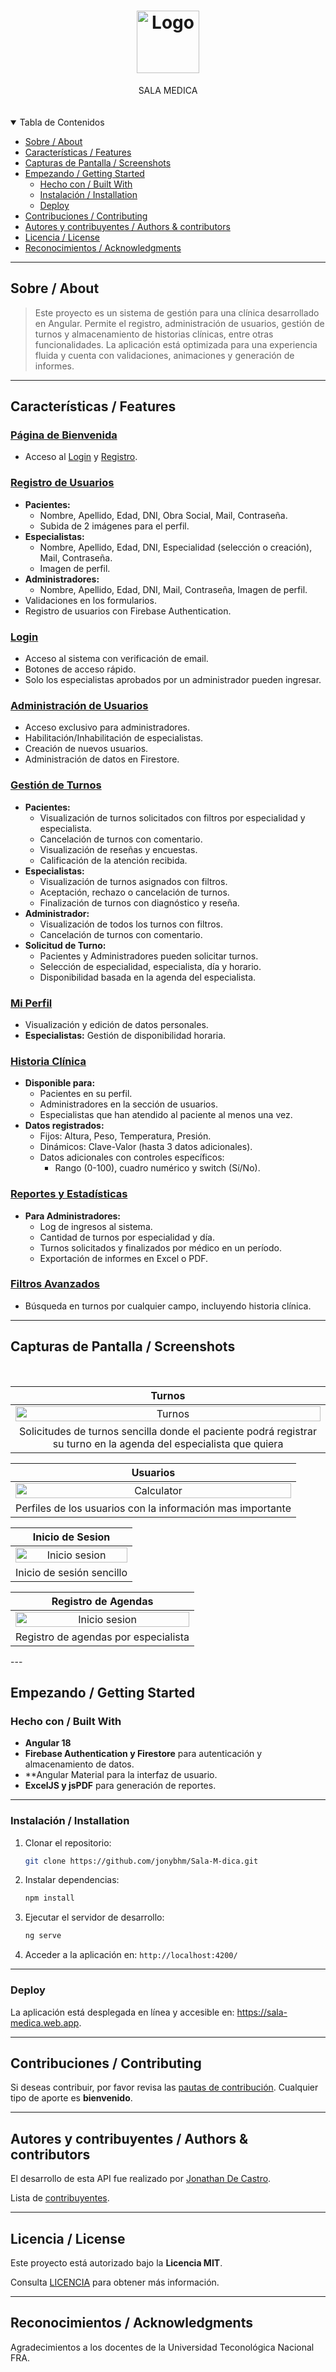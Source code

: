 <h1 align="center">
  <a href="https://github.com/GITHUB_USERNAME/REPO_SLUG">
    <img src="https://firebasestorage.googleapis.com/v0/b/sala-medica.firebasestorage.app/o/caja-medica.png?alt=media&token=94721211-7ae3-4289-9b67-083398f8e525" alt="Logo" width="100" height="100">
  </a>
</h1>

<div align="center">
  SALA MEDICA
  
  <br />
 
  <br />
  
</div>

<div align="center">
<br />


</div>

<details open="open">
<summary>Tabla de Contenidos</summary>

  - [Sobre / About](#sobre--about)
  - [Características / Features](#características--features)
- [Capturas de Pantalla / Screenshots](#capturas-de-pantalla--screenshots)
- [Empezando / Getting Started](#empezando--getting-started)
  - [Hecho con / Built With](#hecho-con--built-with)
  - [Instalación / Installation](#instalación--installation)
  - [Deploy](#deploy)
- [Contribuciones / Contributing](#contribuciones--contributing)
- [Autores y contribuyentes / Authors & contributors](#autores-y-contribuyentes--authors--contributors)
- [Licencia / License](#licencia--license)
- [Reconocimientos / Acknowledgments](#reconocimientos--acknowledgments)
  


</details>

---

## Sobre / About
> Este proyecto es un sistema de gestión para una clínica desarrollado en Angular. Permite el registro, administración de usuarios, gestión de turnos y almacenamiento de historias clínicas, entre otras funcionalidades. La aplicación está optimizada para una experiencia fluida y cuenta con validaciones, animaciones y generación de informes.



---

## Características / Features

### [Página de Bienvenida](#página-de-bienvenida)
- Acceso al [Login](#login) y [Registro](#registro-de-usuarios).

### [Registro de Usuarios](#registro-de-usuarios)
- **Pacientes:**
  - Nombre, Apellido, Edad, DNI, Obra Social, Mail, Contraseña.
  - Subida de 2 imágenes para el perfil.
- **Especialistas:**
  - Nombre, Apellido, Edad, DNI, Especialidad (selección o creación), Mail, Contraseña.
  - Imagen de perfil.
- **Administradores:**
  - Nombre, Apellido, Edad, DNI, Mail, Contraseña, Imagen de perfil.
- Validaciones en los formularios.
- Registro de usuarios con Firebase Authentication.

### [Login](#login)
- Acceso al sistema con verificación de email.
- Botones de acceso rápido.
- Solo los especialistas aprobados por un administrador pueden ingresar.

### [Administración de Usuarios](#administración-de-usuarios)
- Acceso exclusivo para administradores.
- Habilitación/Inhabilitación de especialistas.
- Creación de nuevos usuarios.
- Administración de datos en Firestore.

### [Gestión de Turnos](#gestión-de-turnos)
- **Pacientes:**
  - Visualización de turnos solicitados con filtros por especialidad y especialista.
  - Cancelación de turnos con comentario.
  - Visualización de reseñas y encuestas.
  - Calificación de la atención recibida.
- **Especialistas:**
  - Visualización de turnos asignados con filtros.
  - Aceptación, rechazo o cancelación de turnos.
  - Finalización de turnos con diagnóstico y reseña.
- **Administrador:**
  - Visualización de todos los turnos con filtros.
  - Cancelación de turnos con comentario.
- **Solicitud de Turno:**
  - Pacientes y Administradores pueden solicitar turnos.
  - Selección de especialidad, especialista, día y horario.
  - Disponibilidad basada en la agenda del especialista.

### [Mi Perfil](#mi-perfil)
- Visualización y edición de datos personales.
- **Especialistas:** Gestión de disponibilidad horaria.

### [Historia Clínica](#historia-clínica)
- **Disponible para:**
  - Pacientes en su perfil.
  - Administradores en la sección de usuarios.
  - Especialistas que han atendido al paciente al menos una vez.
- **Datos registrados:**
  - Fijos: Altura, Peso, Temperatura, Presión.
  - Dinámicos: Clave-Valor (hasta 3 datos adicionales).
  - Datos adicionales con controles específicos:
    - Rango (0-100), cuadro numérico y switch (Sí/No).

### [Reportes y Estadísticas](#reportes-y-estadísticas)
- **Para Administradores:**
  - Log de ingresos al sistema.
  - Cantidad de turnos por especialidad y día.
  - Turnos solicitados y finalizados por médico en un período.
  - Exportación de informes en Excel o PDF.

### [Filtros Avanzados](#filtros-avanzados)
- Búsqueda en turnos por cualquier campo, incluyendo historia clínica.

---
## Capturas de Pantalla / Screenshots
<br>


|                        Turnos                             |    
| :-------------------------------------------------------------------:       | 
| <img src="https://firebasestorage.googleapis.com/v0/b/sala-medica.firebasestorage.app/o/capturasPantalla%2FScreenshot%202024-11-12%20at%2000-22-32%20PrimerParcialDeCastroJonathan.png?alt=media&token=f6715ffb-64a8-4c6f-932d-4f0a651f1b11" title="Turnos" width="100%">  | 
|                        Solicitudes de turnos sencilla donde el paciente podrá registrar su turno en la agenda del especialista que quiera                             |    


|                           Usuarios                 |                                                     
|  :-------------------------------------------------------------------:      
| <img src="https://firebasestorage.googleapis.com/v0/b/sala-medica.firebasestorage.app/o/capturasPantalla%2FScreenshot%202024-11-12%20at%2000-20-39%20PrimerParcialDeCastroJonathan.png?alt=media&token=7aaa828f-c305-4f00-9681-565b6007e187" title="Calculator" width="100%">    |
|                        Perfiles de los usuarios con la información mas importante                             |    

|                        Inicio de Sesion                             |    
| :-------------------------------------------------------------------:       | 
|<img src="https://firebasestorage.googleapis.com/v0/b/sala-medica.firebasestorage.app/o/capturasPantalla%2FScreenshot%202024-11-12%20at%2000-19-20%20PrimerParcialDeCastroJonathan.png?alt=media&token=a35e86ba-abd9-469c-842f-f54cacedde16" title="Inicio sesion" width="100%">       | 
|                        Inicio de sesión sencillo                             |    

|                        Registro de Agendas                             |    
| :-------------------------------------------------------------------:       | 
|<img src="https://firebasestorage.googleapis.com/v0/b/sala-medica.firebasestorage.app/o/capturasPantalla%2FScreenshot%202024-11-12%20at%2013-04-16%20PrimerParcialDeCastroJonathan.png?alt=media&token=cf7f7f9b-99b5-43ad-b625-42e0287dc1a9" title="Inicio sesion" width="100%">       | 
|                        Registro de agendas por especialista                             |    


</details>
---

## Empezando / Getting Started


### Hecho con / Built With
- **Angular 18**
- **Firebase Authentication y Firestore** para autenticación y almacenamiento de datos.
- **Angular Material para la interfaz de usuario.
- **ExcelJS y jsPDF** para generación de reportes.

---

### Instalación / Installation
1. Clonar el repositorio:
   ```sh
   git clone https://github.com/jonybhm/Sala-M-dica.git
   ```
2. Instalar dependencias:
   ```sh
   npm install
   ```
3. Ejecutar el servidor de desarrollo:
   ```sh
   ng serve
   ```
4. Acceder a la aplicación en: `http://localhost:4200/`

---

### Deploy
La aplicación está desplegada en línea y accesible en: https://sala-medica.web.app.

---

## Contribuciones / Contributing

Si deseas contribuir, por favor revisa las [pautas de contribución](docs/CONTRIBUTING.md). Cualquier tipo de aporte es **bienvenido**.

---

## Autores y contribuyentes / Authors & contributors

El desarrollo de esta API fue realizado por [Jonathan De Castro](https://github.com/jonybhm).

Lista de [contribuyentes](https://github.com/jonybhm/REPO_SLUG/contributors).

---

## Licencia / License

Este proyecto está autorizado bajo la **Licencia MIT**.

Consulta [LICENCIA](LICENSE) para obtener más información.

---

## Reconocimientos / Acknowledgments

Agradecimientos a los docentes de la Universidad Teconológica Nacional FRA.


